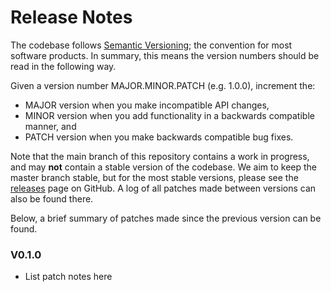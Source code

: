 # Release Notes

The codebase follows [Semantic Versioning](https://semver.org/); the convention
for most software products. In summary, this means the version numbers should be read in the
following way.

Given a version number MAJOR.MINOR.PATCH (e.g. 1.0.0), increment the:

- MAJOR version when you make incompatible API changes,
- MINOR version when you add functionality in a backwards compatible manner, and
- PATCH version when you make backwards compatible bug fixes.

Note that the main branch of this repository contains a work in progress, and  may **not**
contain a stable version of the codebase. We aim to keep the master branch stable, but for the
most stable versions, please see the
[releases](https://github.com/Transport-for-the-North/caf.distribute/releases)
page on GitHub. A log of all patches made between versions can also be found
there.

Below, a brief summary of patches made since the previous version can be found.

### V0.1.0
- List patch notes here